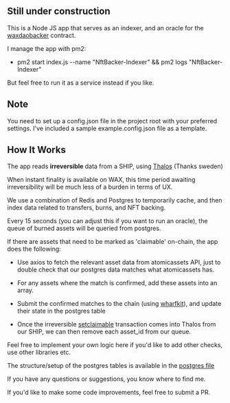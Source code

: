 ## Still under construction

This is a Node JS app that serves as an indexer, and an oracle for the [waxdaobacker](https://waxblock.io/account/waxdaobacker) contract.

I manage the app with pm2:

- pm2 start index.js --name "NftBacker-Indexer" && pm2 logs "NftBacker-Indexer"

But feel free to run it as a service instead if you like.

## Note

You need to set up a config.json file in the project root with your preferred settings. I've included a sample example.config.json file as a template.

## How It Works

The app reads **irreversible** data from a SHIP, using [Thalos](https://thalos.waxsweden.org/) (Thanks sweden)

When instant finality is available on WAX, this time period awaiting irreversibility will be much less of a burden in terms of UX.

We use a combination of Redis and Postgres to temporarily cache, and then index data related to transfers, burns, and NFT backing.

Every 15 seconds (you can adjust this if you want to run an oracle), the queue of burned assets will be queried from postgres.

If there are assets that need to be marked as 'claimable' on-chain, the app does the following:

* Use axios to fetch the relevant asset data from atomicassets API, just to double check that our postgres data matches what atomicassets has.

* For any assets where the match is confirmed, add these assets into an array.

* Submit the confirmed matches to the chain (using [wharfkit](https://wharfkit.com/)), and update their state in the postgres table

* Once the irreversible [setclaimable](https://waxblock.io/account/waxdaobacker?action=setclaimable#contract-actions) transaction comes into Thalos from our SHIP, we can then remove each asset_id from our queue.

Feel free to implement your own logic here if you'd like to add other checks, use other libraries etc.

The structure/setup of the postgres tables is available in the [postgres file](https://github.com/mdcryptonfts/nftbacker-indexer/blob/main/postgres.md)

If you have any questions or suggestions, you know where to find me.

If you'd like to make some code improvements, feel free to submit a PR.